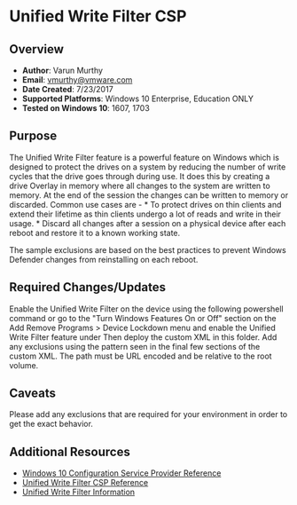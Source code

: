 # Unified Write Filter CSP

## Overview
- **Author**: Varun Murthy
- **Email**: vmurthy@vmware.com
- **Date Created**: 7/23/2017
- **Supported Platforms**: Windows 10 Enterprise, Education ONLY
- **Tested on Windows 10**: 1607, 1703

## Purpose 
The Unified Write Filter feature is a powerful feature on Windows which is designed to protect the drives on a system by reducing the number of write cycles that the drive goes through during use. 
It does this by creating a drive Overlay in memory where all changes to the system are written to memory. At the end of the session the changes can be written to memory or discarded.
Common use cases are - 
	* To protect drives on thin clients and extend their lifetime as thin clients undergo a lot of reads and write in their usage. 
	* Discard all changes after a session on a physical device after each reboot and restore it to a known working state.
	
The sample exclusions are based on the best practices to prevent Windows Defender changes from reinstalling on each reboot.

## Required Changes/Updates
Enable the Unified Write Filter on the device using the following powershell command or go to the "Turn Windows Features On or Off" section on the Add Remove Programs > Device Lockdown menu and enable the Unified Write Filter feature under 
Then deploy the custom XML in this folder. Add any exclusions using the pattern seen in the final few sections of the custom XML. The path must be URL encoded and be relative to the root volume.

## Caveats
Please add any exclusions that are required for your environment in order to get the exact behavior.

## Additional Resources
* [Windows 10 Configuration Service Provider Reference](http://aka.ms/CSPList)
* [Unified Write Filter CSP Reference](https://docs.microsoft.com/en-us/windows/client-management/mdm/unifiedwritefilter-csp)
* [Unified Write Filter Information](https://docs.microsoft.com/en-us/windows-hardware/customize/enterprise/unified-write-filter)